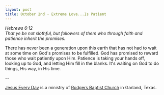 ```yaml
---
layout: post
title: October 2nd - Extreme Love...Is Patient
---
```


_Hebrews 6:12  
That ye be not slothful, but followers of them who through faith and
patience inherit the promises._

There has never been a generation upon this earth that has not had
to wait at some time on God's promises to be fulfilled. God has
promised to reward those who wait patiently upon Him. Patience is
taking your hands off, looking up to God, and letting Him fill in the
blanks. It's waiting on God to do things, His way, in His time.

 --

<a href=http://jesuseveryday.net>Jesus Every Day</a> is a ministry of <a href=http://rodgersbaptist.net>Rodgers Baptist Church</a> in Garland, Texas.
